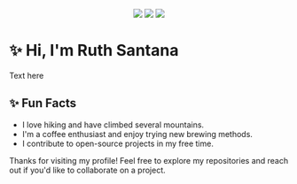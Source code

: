 <p align="center">
  <img src="https://img.shields.io/badge/My%20YouTube%20Channel-c4302b?logo=youtube"></img>
  <img src="https://img.shields.io/badge/Email-8A2BE2"></img>
  <img src="https://img.shields.io/badge/CV-8A2BE2"></img>
</p>

# ✨ Hi, I'm Ruth Santana

Text here

## ✨ Fun Facts

- I love hiking and have climbed several mountains.
- I'm a coffee enthusiast and enjoy trying new brewing methods.
- I contribute to open-source projects in my free time.

Thanks for visiting my profile! Feel free to explore my repositories and reach out if you'd like to collaborate on a project.
